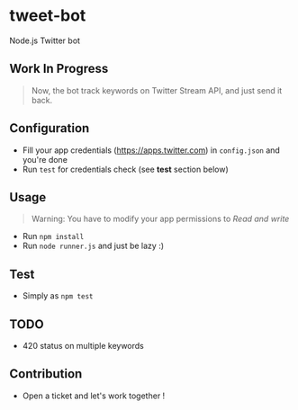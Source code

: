 # tweet-bot

Node.js Twitter bot

## Work In Progress

> Now, the bot track keywords on Twitter Stream API, and just send it back.

## Configuration

- Fill your app credentials (https://apps.twitter.com) in `config.json` and you're done
- Run `test` for credentials check (see **test** section below)

## Usage

> Warning: You have to modify your app permissions to _Read and write_

- Run `npm install`
- Run `node runner.js` and just be lazy :)

## Test

- Simply as `npm test`

## TODO

- 420 status on multiple keywords

## Contribution

- Open a ticket and let's work together !